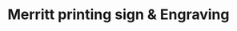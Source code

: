---
title: "Merritt printing sign & Engraving"
url: /merritt/merritt-printing-sign-und-engraving/
shop: Dorfladen
---